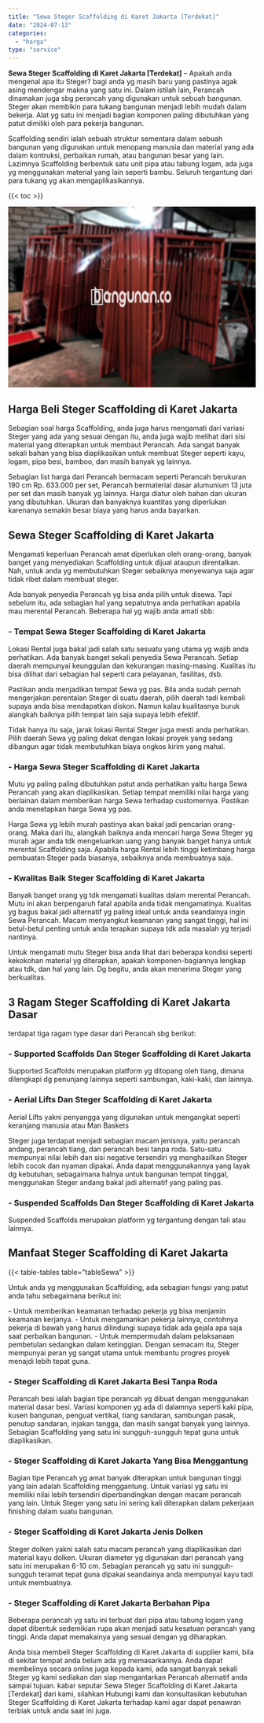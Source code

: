 ```yaml
---
title: "Sewa Steger Scaffolding di Karet Jakarta [Terdekat]"
date: "2024-07-13"
categories: 
  - "harga"
type: "service"
---
```


**Sewa Steger Scaffolding di Karet Jakarta \[Terdekat\]** – Apakah anda mengenal apa itu Steger? bagi anda yg masih baru yang pastinya agak asing mendengar makna yang satu ini. Dalam istilah lain, Perancah dinamakan juga sbg perancah yang digunakan untuk sebuah bangunan. Steger akan membikin para tukang bangunan menjadi lebih mudah dalam bekerja. Alat yg satu ini menjadi bagian komponen paling dibutuhkan yang patut dimiliki oleh para pekerja bangunan.

Scaffolding sendiri ialah sebuah struktur sementara dalam sebuah bangunan yang digunakan untuk menopang manusia dan material yang ada dalam kontruksi, perbaikan rumah, atau bangunan besar yang lain. Lazimnya Scaffolding berbentuk satu unit pipa atau tabung logam, ada juga yg menggunakan material yang lain seperti bambu. Seluruh tergantung dari para tukang yg akan mengaplikasikannya.

{{< toc >}}

![Sewa Steger Scaffolding di Karet Jakarta [Terdekat]](/images/sewa-scaffolding-steger-05.png)

## Harga Beli Steger Scaffolding di Karet Jakarta

Sebagian soal harga Scaffolding, anda juga harus mengamati dari variasi Steger yang ada yang sesuai dengan itu, anda juga wajib melihat dari sisi material yang diterapkan untuk membaut Perancah. Ada sangat banyak sekali bahan yang bisa diaplikasikan untuk membuat Steger seperti kayu, logam, pipa besi, bamboo, dan masih banyak yg lainnya.

Sebagian list harga dari Perancah bermacam seperti Perancah berukuran 190 cm Rp. 633.000 per set, Perancah bermaterial dasar alumunium 13 juta per set dan masih banyak yg lainnya. Harga diatur oleh bahan dan ukuran yang dibutuhkan. Ukuran dan banyaknya kuantitas yang diperlukan karenanya semakin besar biaya yang harus anda bayarkan.

## Sewa Steger Scaffolding di Karet Jakarta

Mengamati keperluan Perancah amat diperlukan oleh orang-orang, banyak banget yang menyediakan Scaffolding untuk dijual ataupun direntalkan. Nah, untuk anda yg membutuhkan Steger sebaiknya menyewanya saja agar tidak ribet dalam membuat steger.

Ada banyak penyedia Perancah yg bisa anda pilih untuk disewa. Tapi sebelum itu, ada sebagian hal yang sepatutnya anda perhatikan apabila mau merental Perancah. Beberapa hal yg wajib anda amati sbb:

### \- Tempat Sewa Steger Scaffolding di Karet Jakarta

Lokasi Rental juga bakal jadi salah satu sesuatu yang utama yg wajib anda perhatikan. Ada banyak banget sekali penyedia Sewa Perancah. Setiap daerah mempunyai keunggulan dan kekurangan masing-masing. Kualitas itu bisa dilihat dari sebagian hal seperti cara pelayanan, fasilitas, dsb.

Pastikan anda menjadikan tempat Sewa yg pas. Bila anda sudah pernah mengerjakan perentalan Steger di suatu daerah, pilih daerah tadi kembali supaya anda bisa mendapatkan diskon. Namun kalau kualitasnya buruk alangkah baiknya pilih tempat lain saja supaya lebih efektif.

Tidak hanya itu saja, jarak lokasi Rental Steger juga mesti anda perhatikan. Pilih daerah Sewa yg paling dekat dengan lokasi proyek yang sedang dibangun agar tidak membutuhkan biaya ongkos kirim yang mahal.

### \- Harga Sewa Steger Scaffolding di Karet Jakarta

Mutu yg paling paling dibutuhkan patut anda perhatikan yaitu harga Sewa Perancah yang akan diaplikasikan. Setiap tempat memiliki nilai harga yang berlainan dalam memberikan harga Sewa terhadap customernya. Pastikan anda menetapkan harga Sewa yg pas.

Harga Sewa yg lebih murah pastinya akan bakal jadi pencarian orang-orang. Maka dari itu, alangkah baiknya anda mencari harga Sewa Steger yg murah agar anda tdk mengeluarkan uang yang banyak banget hanya untuk merental Scaffolding saja. Apabila harga Rental lebih tinggi ketimbang harga pembuatan Steger pada biasanya, sebaiknya anda membuatnya saja.

### \- Kwalitas Baik Steger Scaffolding di Karet Jakarta

Banyak banget orang yg tdk mengamati kualitas dalam merental Perancah. Mutu ini akan berpengaruh fatal apabila anda tidak mengamatinya. Kualitas yg bagus bakal jadi alternatif yg paling ideal untuk anda seandainya ingin Sewa Perancah. Macam menyangkut keamanan yang sangat tinggi, hal ini betul-betul penting untuk anda terapkan supaya tdk ada masalah yg terjadi nantinya.

Untuk mengamati mutu Steger bisa anda lihat dari beberapa kondisi seperti kekokohan material yg diterapkan, apakah komponen-bagiannya lengkap atau tdk, dan hal yang lain. Dg begitu, anda akan menerima Steger yang berkualitas.

## 3 Ragam Steger Scaffolding di Karet Jakarta Dasar

terdapat tiga ragam type dasar dari Perancah sbg berikut:

### \- Supported Scaffolds Dan Steger Scaffolding di Karet Jakarta

Supported Scaffolds merupakan platform yg ditopang oleh tiang, dimana dilengkapi dg penunjang lainnya seperti sambungan, kaki-kaki, dan lainnya.

### \- Aerial Lifts Dan Steger Scaffolding di Karet Jakarta

Aerial Lifts yakni penyangga yang digunakan untuk mengangkat seperti keranjang manusia atau Man Baskets

Steger juga terdapat menjadi sebagian macam jenisnya, yaitu perancah andang, perancah tiang, dan perancah besi tanpa roda. Satu-satu mempunyai nilai lebih dan sisi negative tersendiri yg menghasilkan Steger lebih cocok dan nyaman dipakai. Anda dapat menggunakannya yang layak dg kebutuhan, sebagaimana halnya untuk bangunan tempat tinggal, menggunakan Steger andang bakal jadi alternatif yang paling pas.

### \- Suspended Scaffolds Dan Steger Scaffolding di Karet Jakarta

Suspended Scaffolds merupakan platform yg tergantung dengan tali atau lainnya.

## Manfaat Steger Scaffolding di Karet Jakarta

{{< table-tables table="tableSewa" >}}

Untuk anda yg menggunakan Scaffolding, ada sebagian fungsi yang patut anda tahu sebagaimana berikut ini:

\- Untuk memberikan keamanan terhadap pekerja yg bisa menjamin keamanan kerjanya. - Untuk mengamankan pekerja lainnya, contohnya pekerja di bawah yang harus dilindungi supaya tidak ada gejala apa saja saat perbaikan bangunan. - Untuk mempermudah dalam pelaksanaan pembetulan sedangkan dalam ketinggian. Dengan semacam itu, Steger mempunyai peran yg sangat utama untuk membantu progres proyek menajdi lebih tepat guna.

### \- Steger Scaffolding di Karet Jakarta Besi Tanpa Roda

Perancah besi ialah bagian tipe perancah yg dibuat dengan menggunakan material dasar besi. Variasi komponen yg ada di dalamnya seperti kaki pipa, kusen bangunan, penguat vertikal, tiang sandaran, sambungan pasak, penutup sandaran, injakan tangga, dan masih sangat banyak yang lainnya. Sebagian Scaffolding yang satu ini sungguh-sungguh tepat guna untuk diaplikasikan.

### \- Steger Scaffolding di Karet Jakarta Yang Bisa Menggantung

Bagian tipe Perancah yg amat banyak diterapkan untuk bangunan tinggi yang lain adalah Scaffolding menggantung. Untuk variasi yg satu ini memiliki nilai lebih tersendiri diperbandingkan dengan macam perancah yang lain. Untuk Steger yang satu ini sering kali diterapkan dalam pekerjaan finishing dalam suatu bangunan.

### \- Steger Scaffolding di Karet Jakarta Jenis Dolken

Steger dolken yakni salah satu macam perancah yang diaplikasikan dari material kayu dolken. Ukuran diameter yg digunakan dari perancah yang satu ini merupakan 6-10 cm. Sebagian perancah yg satu ini sungguh-sungguh teramat tepat guna dipakai seandainya anda mempunyai kayu tadi untuk membuatnya.

### \- Steger Scaffolding di Karet Jakarta Berbahan Pipa

Beberapa perancah yg satu ini terbuat dari pipa atau tabung logam yang dapat dibentuk sedemikian rupa akan menjadi satu kesatuan perancah yang tinggi. Anda dapat memakainya yang sesuai dengan yg diharapkan.

Anda bisa membeli Steger Scaffolding di Karet Jakarta di supplier kami, bila di sekitar tempat anda belum ada yg memasarkannya. Anda dapat membelinya secara online juga kepada kami, ada sangat banyak sekali Steger yg kami sediakan dan siap mengantarkan Perancah alternatif anda sampai tujuan. kabar seputar Sewa Steger Scaffolding di Karet Jakarta \[Terdekat\] dari kami, silahkan Hubungi kami dan konsultasikan kebutuhan Steger Scaffolding di Karet Jakarta terhadap kami agar dapat penawran terbiak untuk anda saat ini juga.
